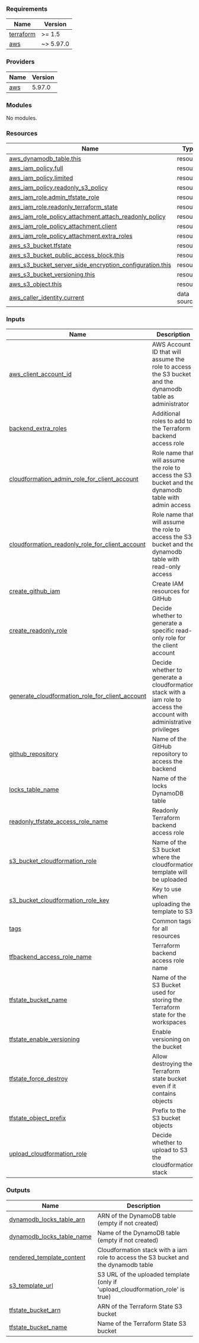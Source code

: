 <!-- BEGIN_TF_DOCS -->
### Requirements

| Name | Version |
|------|---------|
| <a name="requirement_terraform"></a> [terraform](#requirement\_terraform) | >= 1.5 |
| <a name="requirement_aws"></a> [aws](#requirement\_aws) | ~> 5.97.0 |

### Providers

| Name | Version |
|------|---------|
| <a name="provider_aws"></a> [aws](#provider\_aws) | 5.97.0 |

### Modules

No modules.

### Resources

| Name | Type |
|------|------|
| [aws_dynamodb_table.this](https://registry.terraform.io/providers/hashicorp/aws/latest/docs/resources/dynamodb_table) | resource |
| [aws_iam_policy.full](https://registry.terraform.io/providers/hashicorp/aws/latest/docs/resources/iam_policy) | resource |
| [aws_iam_policy.limited](https://registry.terraform.io/providers/hashicorp/aws/latest/docs/resources/iam_policy) | resource |
| [aws_iam_policy.readonly_s3_policy](https://registry.terraform.io/providers/hashicorp/aws/latest/docs/resources/iam_policy) | resource |
| [aws_iam_role.admin_tfstate_role](https://registry.terraform.io/providers/hashicorp/aws/latest/docs/resources/iam_role) | resource |
| [aws_iam_role.readonly_terraform_state](https://registry.terraform.io/providers/hashicorp/aws/latest/docs/resources/iam_role) | resource |
| [aws_iam_role_policy_attachment.attach_readonly_policy](https://registry.terraform.io/providers/hashicorp/aws/latest/docs/resources/iam_role_policy_attachment) | resource |
| [aws_iam_role_policy_attachment.client](https://registry.terraform.io/providers/hashicorp/aws/latest/docs/resources/iam_role_policy_attachment) | resource |
| [aws_iam_role_policy_attachment.extra_roles](https://registry.terraform.io/providers/hashicorp/aws/latest/docs/resources/iam_role_policy_attachment) | resource |
| [aws_s3_bucket.tfstate](https://registry.terraform.io/providers/hashicorp/aws/latest/docs/resources/s3_bucket) | resource |
| [aws_s3_bucket_public_access_block.this](https://registry.terraform.io/providers/hashicorp/aws/latest/docs/resources/s3_bucket_public_access_block) | resource |
| [aws_s3_bucket_server_side_encryption_configuration.this](https://registry.terraform.io/providers/hashicorp/aws/latest/docs/resources/s3_bucket_server_side_encryption_configuration) | resource |
| [aws_s3_bucket_versioning.this](https://registry.terraform.io/providers/hashicorp/aws/latest/docs/resources/s3_bucket_versioning) | resource |
| [aws_s3_object.this](https://registry.terraform.io/providers/hashicorp/aws/latest/docs/resources/s3_object) | resource |
| [aws_caller_identity.current](https://registry.terraform.io/providers/hashicorp/aws/latest/docs/data-sources/caller_identity) | data source |

### Inputs

| Name | Description | Type | Default | Required |
|------|-------------|------|---------|:--------:|
| <a name="input_aws_client_account_id"></a> [aws\_client\_account\_id](#input\_aws\_client\_account\_id) | AWS Account ID that will assume the role to access the S3 bucket and the dynamodb table as administrator | `string` | n/a | yes |
| <a name="input_backend_extra_roles"></a> [backend\_extra\_roles](#input\_backend\_extra\_roles) | Additional roles to add to the Terraform backend access role | `list(string)` | `[]` | no |
| <a name="input_cloudformation_admin_role_for_client_account"></a> [cloudformation\_admin\_role\_for\_client\_account](#input\_cloudformation\_admin\_role\_for\_client\_account) | Role name that will assume the role to access the S3 bucket and the dynamodb table with admin access | `string` | n/a | yes |
| <a name="input_cloudformation_readonly_role_for_client_account"></a> [cloudformation\_readonly\_role\_for\_client\_account](#input\_cloudformation\_readonly\_role\_for\_client\_account) | Role name that will assume the role to access the S3 bucket and the dynamodb table with read-only access | `string` | `""` | no |
| <a name="input_create_github_iam"></a> [create\_github\_iam](#input\_create\_github\_iam) | Create IAM resources for GitHub | `bool` | `false` | no |
| <a name="input_create_readonly_role"></a> [create\_readonly\_role](#input\_create\_readonly\_role) | Decide whether to generate a specific read-only role for the client account | `bool` | `false` | no |
| <a name="input_generate_cloudformation_role_for_client_account"></a> [generate\_cloudformation\_role\_for\_client\_account](#input\_generate\_cloudformation\_role\_for\_client\_account) | Decide whether to generate a cloudformation stack with a iam role to access the account with administrative privileges | `bool` | `true` | no |
| <a name="input_github_repository"></a> [github\_repository](#input\_github\_repository) | Name of the GitHub repository to access the backend | `string` | `""` | no |
| <a name="input_locks_table_name"></a> [locks\_table\_name](#input\_locks\_table\_name) | Name of the locks DynamoDB table | `string` | `null` | no |
| <a name="input_readonly_tfstate_access_role_name"></a> [readonly\_tfstate\_access\_role\_name](#input\_readonly\_tfstate\_access\_role\_name) | Readonly Terraform backend access role | `string` | `"terraform-backend-readonlyaccess-role"` | no |
| <a name="input_s3_bucket_cloudformation_role"></a> [s3\_bucket\_cloudformation\_role](#input\_s3\_bucket\_cloudformation\_role) | Name of the S3 bucket where the cloudformation template will be uploaded | `string` | `""` | no |
| <a name="input_s3_bucket_cloudformation_role_key"></a> [s3\_bucket\_cloudformation\_role\_key](#input\_s3\_bucket\_cloudformation\_role\_key) | Key to use when uploading the template to S3 | `string` | `"cloudformation/rendered-template.yaml"` | no |
| <a name="input_tags"></a> [tags](#input\_tags) | Common tags for all resources | `map(string)` | `{}` | no |
| <a name="input_tfbackend_access_role_name"></a> [tfbackend\_access\_role\_name](#input\_tfbackend\_access\_role\_name) | Terraform backend access role name | `string` | `"terraform-backend-access-role"` | no |
| <a name="input_tfstate_bucket_name"></a> [tfstate\_bucket\_name](#input\_tfstate\_bucket\_name) | Name of the S3 Bucket used for storing the Terraform state for the workspaces | `string` | n/a | yes |
| <a name="input_tfstate_enable_versioning"></a> [tfstate\_enable\_versioning](#input\_tfstate\_enable\_versioning) | Enable versioning on the bucket | `bool` | `true` | no |
| <a name="input_tfstate_force_destroy"></a> [tfstate\_force\_destroy](#input\_tfstate\_force\_destroy) | Allow destroying the Terraform state bucket even if it contains objects | `bool` | `false` | no |
| <a name="input_tfstate_object_prefix"></a> [tfstate\_object\_prefix](#input\_tfstate\_object\_prefix) | Prefix to the S3 bucket objects | `string` | n/a | yes |
| <a name="input_upload_cloudformation_role"></a> [upload\_cloudformation\_role](#input\_upload\_cloudformation\_role) | Decide whether to upload to S3 the cloudformation stack | `bool` | `true` | no |

### Outputs

| Name | Description |
|------|-------------|
| <a name="output_dynamodb_locks_table_arn"></a> [dynamodb\_locks\_table\_arn](#output\_dynamodb\_locks\_table\_arn) | ARN of the DynamoDB table (empty if not created) |
| <a name="output_dynamodb_locks_table_name"></a> [dynamodb\_locks\_table\_name](#output\_dynamodb\_locks\_table\_name) | Name of the DynamoDB table (empty if not created) |
| <a name="output_rendered_template_content"></a> [rendered\_template\_content](#output\_rendered\_template\_content) | Cloudformation stack with a iam role to access the S3 bucket and the dynamodb table |
| <a name="output_s3_template_url"></a> [s3\_template\_url](#output\_s3\_template\_url) | S3 URL of the uploaded template (only if 'upload\_cloudformation\_role' is true) |
| <a name="output_tfstate_bucket_arn"></a> [tfstate\_bucket\_arn](#output\_tfstate\_bucket\_arn) | ARN of the Terraform State S3 bucket |
| <a name="output_tfstate_bucket_name"></a> [tfstate\_bucket\_name](#output\_tfstate\_bucket\_name) | Name of the Terraform State S3 bucket |
<!-- END_TF_DOCS -->

